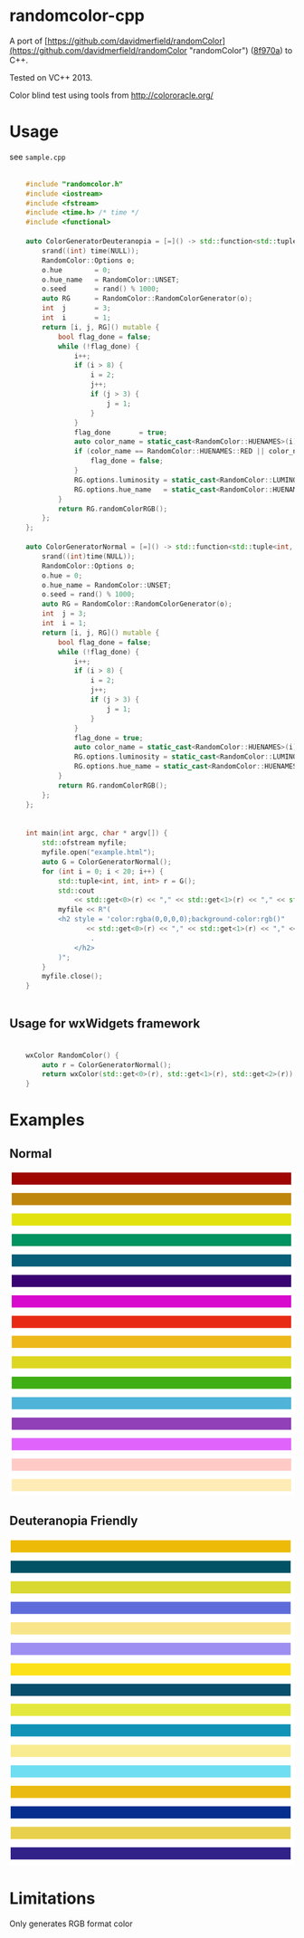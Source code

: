 # randomcolor-cpp

A port of [https://github.com/davidmerfield/randomColor](https://github.com/davidmerfield/randomColor "randomColor") ([8f970a](https://github.com/davidmerfield/randomColor/commit/8f970af503124a3430f0016974be2ed1478ee63d)) to C++.

Tested on VC++ 2013.

Color blind test using tools from [http://colororacle.org/ 
](http://colororacle.org/ )


# Usage

see `sample.cpp`


```c++

    #include "randomcolor.h"
    #include <iostream>
    #include <fstream>
    #include <time.h> /* time */
    #include <functional>
    
    auto ColorGeneratorDeuteranopia = [=]() -> std::function<std::tuple<int, int, int>()> {
        srand((int) time(NULL));
        RandomColor::Options o;
        o.hue        = 0;
        o.hue_name   = RandomColor::UNSET;
        o.seed       = rand() % 1000;
        auto RG      = RandomColor::RandomColorGenerator(o);
        int  j       = 3;
        int  i       = 1;
        return [i, j, RG]() mutable {
            bool flag_done = false;
            while (!flag_done) {
                i++;
                if (i > 8) {
                    i = 2;
                    j++;
                    if (j > 3) {
                        j = 1;
                    }
                }
                flag_done       = true;
                auto color_name = static_cast<RandomColor::HUENAMES>(i);
                if (color_name == RandomColor::HUENAMES::RED || color_name == RandomColor::HUENAMES::ORANGE || color_name == RandomColor::HUENAMES::GREEN || color_name == RandomColor::HUENAMES::PURPLE || color_name == RandomColor::HUENAMES::PINK) {
                    flag_done = false;
                }
                RG.options.luminosity = static_cast<RandomColor::LUMINOSITY>(j);
                RG.options.hue_name   = static_cast<RandomColor::HUENAMES>(i);
            }
            return RG.randomColorRGB();
        };
    };
    
    auto ColorGeneratorNormal = [=]() -> std::function<std::tuple<int, int, int>()> {
        srand((int)time(NULL));
        RandomColor::Options o;
        o.hue = 0;
        o.hue_name = RandomColor::UNSET;
        o.seed = rand() % 1000;
        auto RG = RandomColor::RandomColorGenerator(o);
        int  j = 3;
        int  i = 1;
        return [i, j, RG]() mutable {
            bool flag_done = false;
            while (!flag_done) {
                i++;
                if (i > 8) {
                    i = 2;
                    j++;
                    if (j > 3) {
                        j = 1;
                    }
                }
                flag_done = true;
                auto color_name = static_cast<RandomColor::HUENAMES>(i);
                RG.options.luminosity = static_cast<RandomColor::LUMINOSITY>(j);
                RG.options.hue_name = static_cast<RandomColor::HUENAMES>(i);
            }
            return RG.randomColorRGB();
        };
    };
    
    
    int main(int argc, char * argv[]) {
        std::ofstream myfile;
        myfile.open("example.html");
        auto G = ColorGeneratorNormal();
        for (int i = 0; i < 20; i++) {
            std::tuple<int, int, int> r = G();
            std::cout
                << std::get<0>(r) << "," << std::get<1>(r) << "," << std::get<2>(r) << std::endl;
            myfile << R"(
            <h2 style = 'color:rgba(0,0,0,0);background-color:rgb()"
                   << std::get<0>(r) << "," << std::get<1>(r) << "," << std::get<2>(r) << R"()'>
                    .
                </h2>
            )";
        }
        myfile.close();
    }



```

## Usage for wxWidgets framework

```c++

    wxColor RandomColor() {
        auto r = ColorGeneratorNormal();
        return wxColor(std::get<0>(r), std::get<1>(r), std::get<2>(r));
    }

```

# Examples

## Normal

![](img/normal.png)

## Deuteranopia Friendly

![](img/deuteranopia.png)


# Limitations

Only generates RGB format color